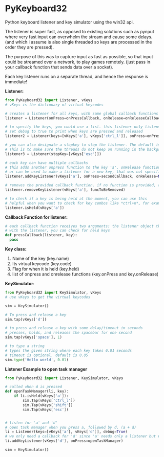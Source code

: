 # PyKeyboard32
Python keyboard listener and key simulator using the win32 api.

The listener is super fast, as opposed to existing solutions such as pynput where very fast input can overwhelm the stream and cause some delays. (and which i assume is also single threaded so keys are processed in the order they are pressed).

The purpose of this was to capture input as fast as possible, so that input could be streamed over a network, to play games remotely. (just pass in your callback function that sends data over a socket).

Each key listener runs on a separate thread, and hence the response is immediate!

**Listener:**

```python
from PyKeyboard32 import Listener, vKeys
# vKeys is the dictionary of virtual keycodes

# creates a listener for all keys, with same global callback functions for all.
listener = Listener(onPress=onPressCallback, onRelease=onReleaseCallback)

# to specify the keys, you could use a list. this listener only listens for 'a' and left control key.
# set debug to true to print when keys are pressed and released
listener2 = Listener(keys=[vKeys['a'], vKeys['ctrl_l']], onPress=onPressCallback, onRelease=onReleaseCallback, debug=True)

# you can also designate a stopkey to stop the listener. The default is backspace. 
# This is to make sure the threads do not keep on running in the background once the program ends.
listener3 = Listener(stopKey=[vKeys['esc']])

# each key can have multiple callbacks
# this adds another onpress function to the key 'a'. onRelease functions stay the same
# or can be used to make a listener for a new key, that was not specified in the constructor
listener.addKeyListener(vKeys['a'], onPress=secondCallback, onRelease=None)

# removes the provided callback function. if no function is provided, removes all functions for that key
listener.removeKeyListener(vKeys['a'], funcToBeRemoved)

# to check if a key is being held at the moment, you can use this
# helpful when you want to check for key combos like *ctrl+n*, for example
listener.isHeld(vKeys['a'])
```

**Callback Function for listener:**

```python
# each callback function receives two arguments: the listener object that is active, and the key object. 
# with the listener, you can check for held keys
def pressCallback(listener, key):
  pass
```

**Key class:**

1. Name of the key (key.name)
2. Its virtual keycode  (key.code)
3. Flag for when it is held (key.held)
4. list of onpress and onrelease functions (key.onPress and key.onRelease)

**KeySimulator:**

```python
from PyKeyboard32 import KeySimulator, vKeys
# use vKeys to get the virtual keycodes

sim = KeySimulator()

# To press and release a key
sim.tap(vKeys['d'])

# to press and release a key with some delay/timeout in seconds
# presses, holds, and releases the spacebar for one second
sim.tap(vKeys['space'], 1)

# to type a string
# types the given string where each key takes 0.01 seconds
# timeout is optional. default is 0.05
sim.type('Hello world', 0.01)
```

**Listener Example to open task manager**

```python
from PyKeyboard32 import Listener, KeySimulator, vKeys

# called when d is pressed
def openTaskManager(li, key):
	if li.isHeld(vKeys['a']):
		sim.Tap(vKeys['ctrl_l'])
		sim.Tap(vKeys['shift'])
		sim.Tap(vKeys['esc'])


# listen for 'a' and 'd'
# open task manager when you press a, followed by d. (a + d)
li = Listener(keys=[vKeys['a'], vKeys['d']], debug=True)
# we only need a callback for 'd' since 'a' needs only a listener but no callback (as it doesnt need to do anything).
li.addKeyListener(vKeys['d'], onPress=openTaskManager)

sim = KeySimulator()
```

